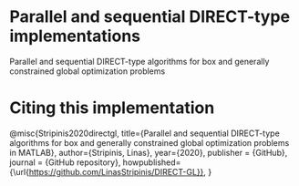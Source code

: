 # Parallel and sequential DIRECT-type implementations
Parallel and sequential DIRECT-type algorithms for box and generally constrained global optimization problems

# Citing this implementation
@misc{Stripinis2020directgl,
  title={Parallel and sequential DIRECT-type algorithms for box and generally constrained global optimization problems in MATLAB},
  author={Stripinis, Linas},
  year={2020},
  publisher = {GitHub},
  journal = {GitHub repository},
  howpublished={\url{https://github.com/LinasStripinis/DIRECT-GL}},
}
